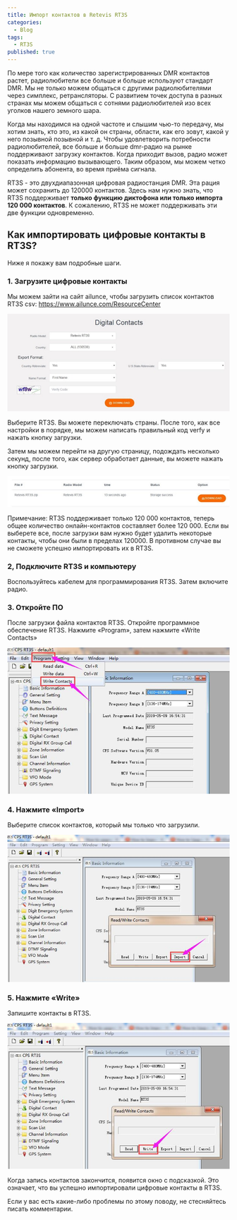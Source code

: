 ```yaml
---
title: Импорт контактов в Retevis RT3S
categories:
  - Blog
tags:
  - RT3S
published: true
---
```

По мере того как количество зарегистрированных DMR контактов растет, радиолюбители все больше и больше используют стандарт DMR. Мы не только можем общаться с другими радиолюбителями через симплекс, ретрансляторы. С развитием точек доступа в разных странах мы можем общаться с сотнями радиолюбителей изо всех уголков нашего земного шара.

Когда мы находимся на одной частоте и слышим чью-то передачу, мы хотим знать, кто это, из какой он страны, области, как его зовут, какой у него позывной позывной и т. д. Чтобы удовлетворить потребности радиолюбителей, все больше и больше dmr-радио на рынке поддерживают загрузку контактов. Когда приходит вызов, радио может показать информацию вызывающего. Таким образом, мы можем четко определить абонента, во время приёма сигнала.

RT3S - это двухдиапазонная цифровая радиостанция DMR. Эта рация может сохранить до 120000 контактов. Здесь нам нужно знать, что RT3S поддерживает **только функцию диктофона или только импорта 120 000 контактов**. К сожалению, RT3S не может поддерживать эти две функции одновременно.

## Как импортировать цифровые контакты в RT3S? 

Ниже я покажу вам подробные шаги.

### 1. Загрузите цифровые контакты

Мы можем зайти на сайт ailunce, чтобы загрузить список контактов RT3S csv: <https://www.ailunce.com/ResourceCenter>

![Digital Contacts](assets/images/digital-contacts.jpg "Retevis RT3S - загрузить контакты")

Выберите RT3S. Вы можете переключать страны.  После того, как все настройки в порядке, мы можем написать правильный код verfy и нажать кнопку загрузки.

Затем мы можем перейти на другую страницу, подождать несколько секунд, после того, как сервер обработает данные, вы можете нажать кнопку загрузки.

![контакты для ретевис рт3с](assets/images/contacts-file.jpg "Retevis RT3S - скачать файл контактов")

Примечание: RT3S поддерживает только 120 000 контактов, теперь общее количество онлайн-контактов составляет более 120 000. Если вы выберете все, после загрузки вам нужно будет удалить некоторые контакты, чтобы они были в пределах 120000. В противном случае вы не сможете успешно импортировать их в RT3S.

### 2, Подключите RT3S и компьютеру 
Воспользуйтесь кабелем для программирования RT3S. Затем включите радио.

### 3. Откройте ПО
 После загрузки файла контактов RT3S. Откройте программное обеспечение RT3S. Нажмите «Program», затем нажмите «Write Contacts»

![CPS RT3S Program - Write Contacts](assets/images/rt3s-write-contacts.jpg "CPS RT3S Program - Write Contacts")

### 4. Нажмите «Import» 
Выберите список контактов, который мы только что загрузили.

![CPS RT3S Read/Write Contacts - Import](assets/images/rt3s-import-contacts.jpg "CPS RT3S Read/Write Contacts - Import")

### 5. Нажмите «Write»
Запишите контакты в RT3S.

![CPS RT3S Read/Write Contacts - Write](assets/images/cps-rt3s-write.jpg "CPS RT3S Read/Write Contacts - Write")

Когда запись контактов закончится, появится окно с подсказкой. Это означает, что вы успешно импортировали цифровые контакты в RT3S.

Если у вас есть какие-либо проблемы по этому поводу, не стесняйтесь писать комментарии.
